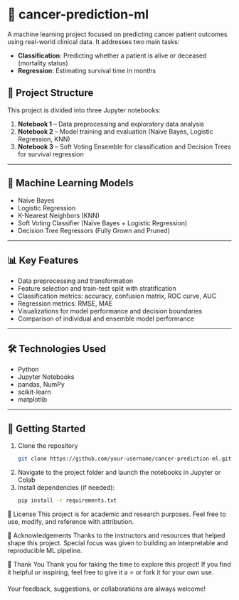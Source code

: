 # 🧬 cancer-prediction-ml

A machine learning project focused on predicting cancer patient outcomes using real-world clinical data. It addresses two main tasks:

- **Classification**: Predicting whether a patient is alive or deceased (mortality status)
- **Regression**: Estimating survival time in months

## 📁 Project Structure

This project is divided into three Jupyter notebooks:

1. **Notebook 1** – Data preprocessing and exploratory data analysis  
2. **Notebook 2** – Model training and evaluation (Naïve Bayes, Logistic Regression, KNN)  
3. **Notebook 3** – Soft Voting Ensemble for classification and Decision Trees for survival regression

---

## 🧠 Machine Learning Models

- Naïve Bayes  
- Logistic Regression  
- K-Nearest Neighbors (KNN)  
- Soft Voting Classifier (Naïve Bayes + Logistic Regression)  
- Decision Tree Regressors (Fully Grown and Pruned)

---

## 📊 Key Features

- Data preprocessing and transformation  
- Feature selection and train-test split with stratification  
- Classification metrics: accuracy, confusion matrix, ROC curve, AUC  
- Regression metrics: RMSE, MAE  
- Visualizations for model performance and decision boundaries  
- Comparison of individual and ensemble model performance

---

## 🛠️ Technologies Used

- Python  
- Jupyter Notebooks  
- pandas, NumPy  
- scikit-learn  
- matplotlib

---

## 📌 Getting Started

1. Clone the repository  
   ```bash
   git clone https://github.com/your-username/cancer-prediction-ml.git
2. Navigate to the project folder and launch the notebooks in Jupyter or Colab
3. Install dependencies (if needed):
   ```bash
   pip install -r requirements.txt

📄 License
This project is for academic and research purposes. Feel free to use, modify, and reference with attribution.

🙌 Acknowledgements
Thanks to the instructors and resources that helped shape this project.
Special focus was given to building an interpretable and reproducible ML pipeline.

💬 Thank You
Thank you for taking the time to explore this project!
If you find it helpful or inspiring, feel free to give it a ⭐️ or fork it for your own use.

Your feedback, suggestions, or collaborations are always welcome!
